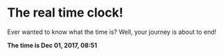 # The real time clock!

Ever wanted to know what the time is? Well, your journey is about to end!

**The time is Dec 01, 2017, 08:51**